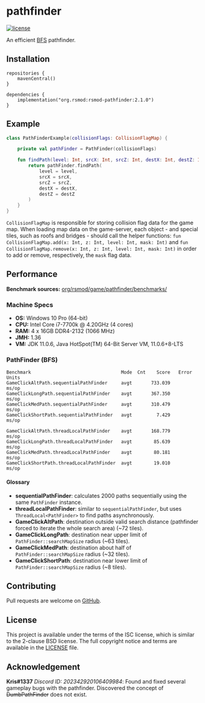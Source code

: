 # pathfinder
[![license][license-badge]][isc]

An efficient [BFS][bfs] pathfinder.

## Installation

```
repositories {
    mavenCentral()
}

dependencies {
    implementation("org.rsmod:rsmod-pathfinder:2.1.0")
}
```

## Example

```kotlin
class PathFinderExample(collisionFlags: CollisionFlagMap) {

	private val pathFinder = PathFinder(collisionFlags)

	fun findPath(level: Int, srcX: Int, srcZ: Int, destX: Int, destZ: Int): Route {
		return pathFinder.findPath(
			level = level,
			srcX = srcX,
			srcZ = srcZ,
			destX = destX,
			destZ = destZ
		)
	}
}
```

`CollisionFlagMap` is responsible for storing collision flag data for the game map.
When loading map data on the game-server, each object - and special tiles, such
as roofs and bridges - should call the helper functions:
`fun CollisionFlagMap.add(x: Int, z: Int, level: Int, mask: Int)` and
`fun CollisionFlagMap.remove(x: Int, z: Int, level: Int, mask: Int)`
in order to add or remove, respectively, the `mask` flag data.

## Performance
**Benchmark sources:** [org/rsmod/game/pathfinder/benchmarks/][benchmark]

### Machine Specs
- **OS:** Windows 10 Pro (64-bit)
- **CPU:** Intel Core i7-7700k @ 4.20GHz (4 cores)
- **RAM:** 4 x 16GB DDR4-2132 (1066 MHz)
- **JMH:** 1.36
- **VM:** JDK 11.0.6, Java HotSpot(TM) 64-Bit Server VM, 11.0.6+8-LTS

### PathFinder (BFS)
```
Benchmark                                 Mode  Cnt    Score   Error  Units
GameClickAltPath.sequentialPathFinder     avgt       733.039          ms/op
GameClickLongPath.sequentialPathFinder    avgt       367.350          ms/op
GameClickMedPath.sequentialPathFinder     avgt       310.479          ms/op
GameClickShortPath.sequentialPathFinder   avgt         7.429          ms/op

GameClickAltPath.threadLocalPathFinder    avgt       168.779          ms/op
GameClickLongPath.threadLocalPathFinder   avgt        85.639          ms/op
GameClickMedPath.threadLocalPathFinder    avgt        80.181          ms/op
GameClickShortPath.threadLocalPathFinder  avgt        19.010          ms/op
```

#### Glossary
- **sequentialPathFinder**: calculates 2000 paths sequentially using the same `PathFinder` instance.
- **threadLocalPathFinder**: similar to `sequentialPathFinder`, but uses `ThreadLocal<PathFinder>` to find paths asynchronously.
- **GameClickAltPath**: destination outside valid search distance (pathfinder forced to iterate the whole search area) (~72 tiles).
- **GameClickLongPath**: destination near upper limit of `PathFinder::searchMapSize` radius (~63 tiles).
- **GameClickMedPath**: destination about half of `PathFinder::searchMapSize` radius (~32 tiles).
- **GameClickShortPath**: destination near lower limit of `PathFinder::searchMapSize` radius (~8 tiles).

## Contributing
Pull requests are welcome on [GitHub][github].

## License
This project is available under the terms of the ISC license, which is similar to the 2-clause BSD license. The full copyright notice and terms are available in the [LICENSE][license] file.

[isc]: https://opensource.org/licenses/ISC
[license]: https://github.com/rsmod/rsmod/blob/master/LICENSE.md
[license-badge]: https://img.shields.io/badge/license-ISC-informational
[bfs]: https://en.wikipedia.org/wiki/Breadth-first_search
[github]: https://github.com/rsmod/rsmod
[benchmark]: https://github.com/rsmod/rsmod/tree/master/game/pathfinder/src/jmh/kotlin/org/rsmod/game/pathfinder/benchmarks

## Acknowledgement
**Kris#1337** *Discord ID: 202342920106409984*:
Found and fixed several gameplay bugs with the pathfinder.
Discovered the concept of ~~DumbPathFinder~~ does not exist.
